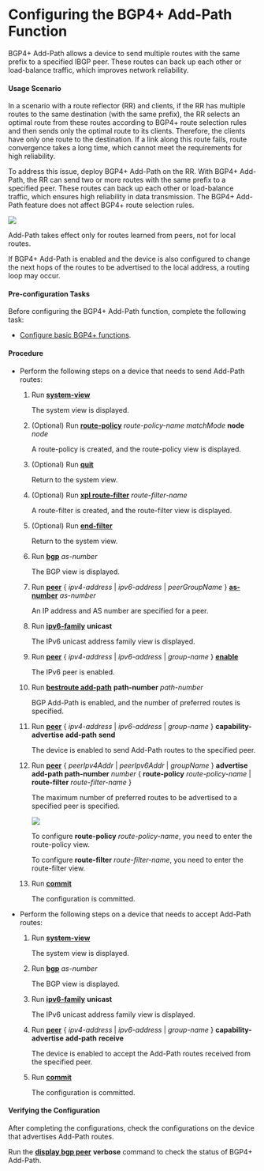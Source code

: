 Configuring the BGP4+ Add-Path Function
=======================================

BGP4+ Add-Path allows a device to send multiple routes with the same prefix to a specified IBGP peer. These routes can back up each other or load-balance traffic, which improves network reliability.

#### Usage Scenario

In a scenario with a route reflector (RR) and clients, if the RR has multiple routes to the same destination (with the same prefix), the RR selects an optimal route from these routes according to BGP4+ route selection rules and then sends only the optimal route to its clients. Therefore, the clients have only one route to the destination. If a link along this route fails, route convergence takes a long time, which cannot meet the requirements for high reliability.

To address this issue, deploy BGP4+ Add-Path on the RR. With BGP4+ Add-Path, the RR can send two or more routes with the same prefix to a specified peer. These routes can back up each other or load-balance traffic, which ensures high reliability in data transmission. The BGP4+ Add-Path feature does not affect BGP4+ route selection rules.

![](../../../../public_sys-resources/note_3.0-en-us.png) 

Add-Path takes effect only for routes learned from peers, not for local routes.

If BGP4+ Add-Path is enabled and the device is also configured to change the next hops of the routes to be advertised to the local address, a routing loop may occur.



#### Pre-configuration Tasks

Before configuring the BGP4+ Add-Path function, complete the following task:

* [Configure basic BGP4+ functions](dc_vrp_bgp6_cfg_0003.html).

#### Procedure

* Perform the following steps on a device that needs to send Add-Path routes:
  1. Run [**system-view**](cmdqueryname=system-view)
     
     
     
     The system view is displayed.
  2. (Optional) Run [**route-policy**](cmdqueryname=route-policy+node) *route-policy-name* *matchMode* **node** *node*
     
     
     
     A route-policy is created, and the route-policy view is displayed.
  3. (Optional) Run [**quit**](cmdqueryname=quit)
     
     
     
     Return to the system view.
  4. (Optional) Run [**xpl route-filter**](cmdqueryname=xpl+route-filter) *route-filter-name*
     
     
     
     A route-filter is created, and the route-filter view is displayed.
  5. (Optional) Run [**end-filter**](cmdqueryname=end-filter)
     
     
     
     Return to the system view.
  6. Run [**bgp**](cmdqueryname=bgp) *as-number*
     
     
     
     The BGP view is displayed.
  7. Run [**peer**](cmdqueryname=peer) { *ipv4-address* | *ipv6-address* | *peerGroupName* } [**as-number**](cmdqueryname=as-number) *as-number*
     
     
     
     An IP address and AS number are specified for a peer.
  8. Run [**ipv6-family**](cmdqueryname=ipv6-family+unicast) **unicast**
     
     
     
     The IPv6 unicast address family view is displayed.
  9. Run [**peer**](cmdqueryname=peer) { *ipv4-address* | *ipv6-address* | *group-name* } [**enable**](cmdqueryname=enable)
     
     
     
     The IPv6 peer is enabled.
  10. Run [**bestroute add-path**](cmdqueryname=bestroute+add-path+path-number) **path-number** *path-number*
      
      
      
      BGP Add-Path is enabled, and the number of preferred routes is specified.
  11. Run [**peer**](cmdqueryname=peer+capability-advertise+add-path+send) { *ipv4-address* | *ipv6-address* | *group-name* } **capability-advertise** **add-path** **send**
      
      
      
      The device is enabled to send Add-Path routes to the specified peer.
  12. Run [**peer**](cmdqueryname=peer+advertise+add-path+path-number+route-policy+route-filter) { *peerIpv4Addr* | *peerIpv6Addr* | *groupName* } **advertise add-path path-number** *number* { **route-policy** *route-policy-name* | **route-filter** *route-filter-name* }
      
      
      
      The maximum number of preferred routes to be advertised to a specified peer is specified.
      
      
      
      ![](../../../../public_sys-resources/note_3.0-en-us.png) 
      
      To configure **route-policy** *route-policy-name*, you need to enter the route-policy view.
      
      To configure **route-filter** *route-filter-name*, you need to enter the route-filter view.
  13. Run [**commit**](cmdqueryname=commit)
      
      
      
      The configuration is committed.
* Perform the following steps on a device that needs to accept Add-Path routes:
  1. Run [**system-view**](cmdqueryname=system-view)
     
     
     
     The system view is displayed.
  2. Run [**bgp**](cmdqueryname=bgp) *as-number*
     
     
     
     The BGP view is displayed.
  3. Run [**ipv6-family**](cmdqueryname=ipv6-family) **unicast**
     
     
     
     The IPv6 unicast address family view is displayed.
  4. Run [**peer**](cmdqueryname=peer+capability-advertise+add-path+receive) { *ipv4-address* | *ipv6-address* | *group-name* } **capability-advertise** **add-path** **receive**
     
     
     
     The device is enabled to accept the Add-Path routes received from the specified peer.
  5. Run [**commit**](cmdqueryname=commit)
     
     
     
     The configuration is committed.

#### Verifying the Configuration

After completing the configurations, check the configurations on the device that advertises Add-Path routes.

Run the [**display bgp peer**](cmdqueryname=display+bgp+peer+verbose) **verbose** command to check the status of BGP4+ Add-Path.